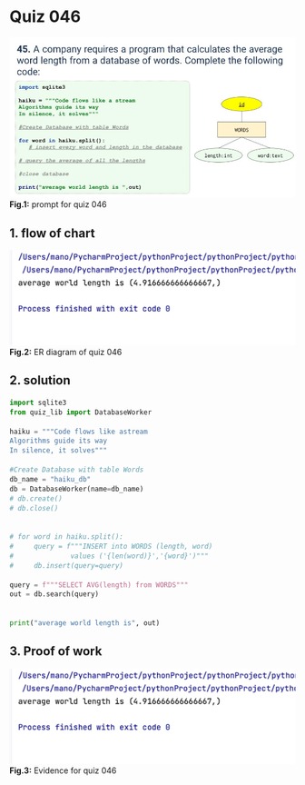 # Quiz 046
![quiz_046.jpg](..%2F..%2Fassets%2Fprompt%2Fquiz_043-050%2Fquiz_046.jpg)
**Fig.1:** prompt for quiz 046

## 1. flow of chart
![evidence_046.png](..%2F..%2Fassets%2Fevidence%2Fevidence_043-050%2Fevidence_046.png)
**Fig.2:** ER diagram of quiz 046

## 2. solution
```.py
import sqlite3
from quiz_lib import DatabaseWorker

haiku = """Code flows like astream
Algorithms guide its way
In silence, it solves"""

#Create Database with table Words
db_name = "haiku_db"
db = DatabaseWorker(name=db_name)
# db.create()
# db.close()


# for word in haiku.split():
#     query = f"""INSERT into WORDS (length, word)
#              values ('{len(word)}','{word}')"""
#     db.insert(query=query)

query = f"""SELECT AVG(length) from WORDS"""
out = db.search(query)


print("average world length is", out)
```

## 3. Proof of work
![evidence_046.png](..%2F..%2Fassets%2Fevidence%2Fevidence_043-050%2Fevidence_046.png)
**Fig.3:** Evidence for quiz 046